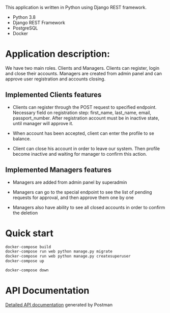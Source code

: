  This application is written in Python using Django REST framework.
- Python 3.8
- Django REST Framework
- PostgreSQL
- Docker


# Application description:

We have two main roles. Clients and Managers.
Clients can register, login and close their accounts.
Managers are created from admin panel and can approve user
registration and accounts closing.


## Implemented Clients features

- Clients can register through the POST request to specified
endpoint. Necessary field on registration step: first_name,
last_name, email, passport_number.
After registration account must be in inactive state, until
manager will approve it.

- When account has been accepted, client can enter the profile to
se balance.

- Client can close his account in order to leave our system. Then
profile become inactive and waiting for manager to confirm this
action.


## Implemented Managers features

- Managers are added from admin panel by superadmin

- Managers can go to the special endpoint to see the list of pending
requests for approval, and then approve them one by one

- Managers also have ability to see all closed accounts in order to
confirm the deletion


# Quick start
```sh
docker-compose build
docker-compose run web python manage.py migrate
docker-compose run web python manage.py createsuperuser
docker-compose up

docker-compose down

```

# API Documentation

[Detailed API documentation](https://documenter.getpostman.com/view/8690633/TVKJyuuF#abe89677-bccd-468a-995f-ea63505f8b1c) generated by Postman
